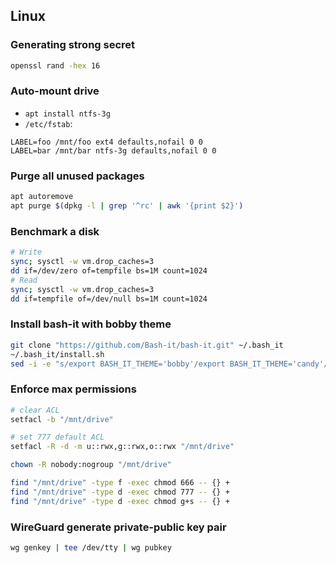 ## Linux
### Generating strong secret
```bash
openssl rand -hex 16
```

### Auto-mount drive
- `apt install ntfs-3g`
- `/etc/fstab`:
```
LABEL=foo /mnt/foo ext4 defaults,nofail 0 0
LABEL=bar /mnt/bar ntfs-3g defaults,nofail 0 0
```

### Purge all unused packages
```bash
apt autoremove
apt purge $(dpkg -l | grep '^rc' | awk '{print $2}')
```

### Benchmark a disk
```bash
# Write
sync; sysctl -w vm.drop_caches=3
dd if=/dev/zero of=tempfile bs=1M count=1024
# Read
sync; sysctl -w vm.drop_caches=3
dd if=tempfile of=/dev/null bs=1M count=1024
```

### Install bash-it with bobby theme
```bash
git clone "https://github.com/Bash-it/bash-it.git" ~/.bash_it
~/.bash_it/install.sh
sed -i -e "s/export BASH_IT_THEME='bobby'/export BASH_IT_THEME='candy'/g" ~/.bashrc
```

### Enforce max permissions
```bash
# clear ACL
setfacl -b "/mnt/drive"

# set 777 default ACL
setfacl -R -d -m u::rwx,g::rwx,o::rwx "/mnt/drive"

chown -R nobody:nogroup "/mnt/drive"

find "/mnt/drive" -type f -exec chmod 666 -- {} +
find "/mnt/drive" -type d -exec chmod 777 -- {} +
find "/mnt/drive" -type d -exec chmod g+s -- {} +
```

### WireGuard generate private-public key pair
```bash
wg genkey | tee /dev/tty | wg pubkey
```